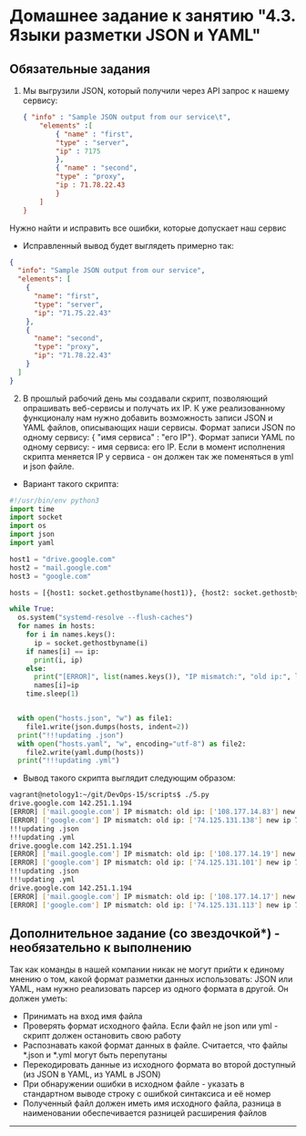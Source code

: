 # Домашнее задание к занятию "4.3. Языки разметки JSON и YAML"

## Обязательные задания

1. Мы выгрузили JSON, который получили через API запрос к нашему сервису:
	```json
    { "info" : "Sample JSON output from our service\t",
        "elements" :[
            { "name" : "first",
            "type" : "server",
            "ip" : 7175 
            },
            { "name" : "second",
            "type" : "proxy",
            "ip : 71.78.22.43
            }
        ]
    }
	```
  Нужно найти и исправить все ошибки, которые допускает наш сервис

* Исправленный вывод будет выглядеть примерно так:
```json
{
  "info": "Sample JSON output from our service",
  "elements": [
    {
      "name": "first",
      "type": "server",
      "ip": "71.75.22.43"
    },
    {
      "name": "second",
      "type": "proxy",
      "ip": "71.78.22.43"
    }
  ]
}
```

2. В прошлый рабочий день мы создавали скрипт, позволяющий опрашивать веб-сервисы и получать их IP. К уже реализованному функционалу нам нужно добавить возможность записи JSON и YAML файлов, описывающих наши сервисы. Формат записи JSON по одному сервису: { "имя сервиса" : "его IP"}. Формат записи YAML по одному сервису: - имя сервиса: его IP. Если в момент исполнения скрипта меняется IP у сервиса - он должен так же поменяться в yml и json файле.
* Вариант такого скрипта:
```python
#!/usr/bin/env python3
import time
import socket
import os
import json
import yaml

host1 = "drive.google.com"
host2 = "mail.google.com"
host3 = "google.com"

hosts = [{host1: socket.gethostbyname(host1)}, {host2: socket.gethostbyname(host2)}, {host3: socket.gethostbyname(host3)}]

while True:
  os.system("systemd-resolve --flush-caches")
  for names in hosts:
    for i in names.keys():
      ip = socket.gethostbyname(i)
    if names[i] == ip:
      print(i, ip)
    else:
      print("[ERROR]", list(names.keys()), "IP mismatch:", "old ip:", list(names.values()) , "new ip", ip)
      names[i]=ip
    time.sleep(1)


  with open("hosts.json", "w") as file1:
    file1.write(json.dumps(hosts, indent=2))
  print("!!!updating .json")
  with open("hosts.yaml", "w", encoding="utf-8") as file2:
    file2.write(yaml.dump(hosts))
  print("!!!updating .yml")
```
* Вывод такого скрипта выглядит следующим образом:
```bash
vagrant@netology1:~/git/DevOps-15/scripts$ ./5.py
drive.google.com 142.251.1.194
[ERROR] ['mail.google.com'] IP mismatch: old ip: ['108.177.14.83'] new ip 108.177.14.19
[ERROR] ['google.com'] IP mismatch: old ip: ['74.125.131.138'] new ip 74.125.131.101
!!!updating .json
!!!updating .yml
drive.google.com 142.251.1.194
[ERROR] ['mail.google.com'] IP mismatch: old ip: ['108.177.14.19'] new ip 108.177.14.17
[ERROR] ['google.com'] IP mismatch: old ip: ['74.125.131.101'] new ip 74.125.131.113
!!!updating .json
!!!updating .yml
drive.google.com 142.251.1.194
[ERROR] ['mail.google.com'] IP mismatch: old ip: ['108.177.14.17'] new ip 108.177.14.18
[ERROR] ['google.com'] IP mismatch: old ip: ['74.125.131.113'] new ip 74.125.131.139
```

## Дополнительное задание (со звездочкой*) - необязательно к выполнению

Так как команды в нашей компании никак не могут прийти к единому мнению о том, какой формат разметки данных использовать: JSON или YAML, нам нужно реализовать парсер из одного формата в другой. Он должен уметь:
   * Принимать на вход имя файла
   * Проверять формат исходного файла. Если файл не json или yml - скрипт должен остановить свою работу
   * Распознавать какой формат данных в файле. Считается, что файлы *.json и *.yml могут быть перепутаны
   * Перекодировать данные из исходного формата во второй доступный (из JSON в YAML, из YAML в JSON)
   * При обнаружении ошибки в исходном файле - указать в стандартном выводе строку с ошибкой синтаксиса и её номер
   * Полученный файл должен иметь имя исходного файла, разница в наименовании обеспечивается разницей расширения файлов

---